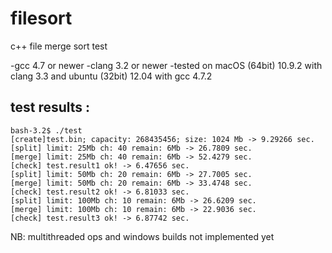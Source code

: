 filesort
========
c++ file merge sort test

-gcc 4.7 or newer
-clang 3.2 or newer
-tested on macOS (64bit) 10.9.2 with clang 3.3 and ubuntu (32bit) 12.04 with gcc 4.7.2


test results :
-----------------
    bash-3.2$ ./test
    [create]test.bin; capacity: 268435456; size: 1024 Mb -> 9.29266 sec.
    [split] limit: 25Mb ch: 40 remain: 6Mb -> 26.7809 sec.
    [merge] limit: 25Mb ch: 40 remain: 6Mb -> 52.4279 sec.
    [check] test.result1 ok! -> 6.47656 sec.
    [split] limit: 50Mb ch: 20 remain: 6Mb -> 27.7005 sec.
    [merge] limit: 50Mb ch: 20 remain: 6Mb -> 33.4748 sec.
    [check] test.result2 ok! -> 6.81033 sec.
    [split] limit: 100Mb ch: 10 remain: 6Mb -> 26.6209 sec.
    [merge] limit: 100Mb ch: 10 remain: 6Mb -> 22.9036 sec.
    [check] test.result3 ok! -> 6.87742 sec.

NB: multithreaded ops and windows builds not implemented yet
